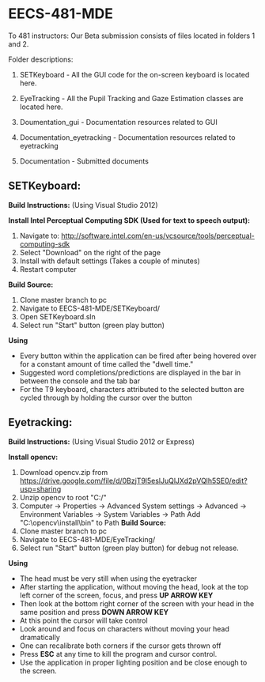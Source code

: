 EECS-481-MDE
============

To 481 instructors: Our Beta submission consists of files located in folders 1 and 2.

Folder descriptions:

1) SETKeyboard - All the GUI code for the on-screen keyboard is located here.

2) EyeTracking - All the Pupil Tracking and Gaze Estimation classes are located here.

3) Doumentation_gui - Documentation resources related to GUI

4) Documentation_eyetracking - Documentation resources related to eyetracking

5) Documentation - Submitted documents


SETKeyboard:
-------------
**Build Instructions:**
(Using Visual Studio 2012)

**Install Intel Perceptual Computing SDK (Used for text to speech output):**

 1. Navigate to: http://software.intel.com/en-us/vcsource/tools/perceptual-computing-sdk
 2. Select "Download" on the right of the page
 3. Install with default settings (Takes a couple of minutes)
 4. Restart computer

**Build Source:**
 1. Clone master branch to pc
 2. Navigate to EECS-481-MDE/SETKeyboard/
 3. Open SETKeyboard.sln
 4. Select run "Start" button (green play button)
 
**Using**
 * Every button within the application can be fired after being hovered over for a constant amount of time called the "dwell time."
 * Suggested word completions/predictions are displayed in the bar in between the console and the tab bar
 * For the T9 keyboard, characters attributed to the selected button are cycled through by holding the cursor over the button


Eyetracking:
-------------
**Build Instructions:**
(Using Visual Studio 2012 or Express)

**Install opencv:**
 1. Download opencv.zip from https://drive.google.com/file/d/0BzjT9l5eslJuQlJXd2pVQlh5SE0/edit?usp=sharing
 2. Unzip opencv to root "C:/"
 3. Computer -> Properties -> Advanced System settings -> Advanced -> Environment Variables -> System Variables -> Path
   Add "C:\opencv\install\bin" to Path
**Build Source:**
 1. Clone master branch to pc
 2. Navigate to EECS-481-MDE/EyeTracking/
 3. Select run "Start" button (green play button) for debug not release.

**Using**
 * The head must be very still when using the eyetracker
 * After starting the application, without moving the head, look at the top left corner of the screen, focus, and press      **UP ARROW KEY**
 * Then look at the bottom right corner of the screen with your head in the same position and press **DOWN ARROW KEY**
 * At this point the cursor will take control
 * Look around and focus on characters without moving your head dramatically
 * One can recalibrate both corners if the cursor gets thrown off
 * Press **ESC** at any time to kill the program and cursor control.
 * Use the application in proper lighting position and be close enough to the screen.




